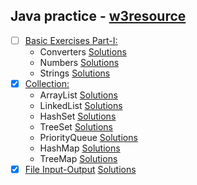 ## Java practice - [w3resource](https://www.w3resource.com/java-exercises/)
- [ ] [Basic Exercises Part-I: ](https://www.w3resource.com/java-exercises/basic/index.php)
    - Converters [Solutions](src/main/java/base_part1/BasePart1PracticeConverters.java)
    - Numbers [Solutions](src/main/java/base_part1/BasePart1Practice.java)
    - Strings [Solutions](src/main/java/base_part1/BasePart1PracticeStrings.java)
- [x] [Collection: ](https://www.w3resource.com/java-exercises/collection/index.php)
    - ArrayList [Solutions](src/main/java/collection/ArrayListPractice.java)
    - LinkedList [Solutions](src/main/java/collection/LinkedListPractice.java)
    - HashSet [Solutions](src/main/java/collection/HashSetPractice.java)
    - TreeSet [Solutions](src/main/java/collection/TreeSetPractice.java)
    - PriorityQueue [Solutions](src/main/java/collection/PriorityQueuePractice.java)
    - HashMap [Solutions](src/main/java/collection/HashMapPractice.java)
    - TreeMap [Solutions](src/main/java/collection/TreeMapPractice.java)
- [x] [File Input-Output](https://www.w3resource.com/java-exercises/io/index.php) [Solutions](src/main/java/file_input_output/FilePractice.java)